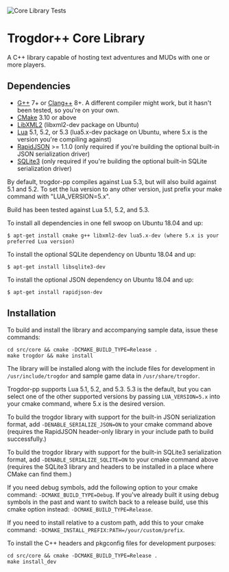 ![Core Library Tests](https://github.com/crankycyclops/trogdor-pp/workflows/Core%20Library%20Tests/badge.svg)

# Trogdor++ Core Library

A C++ library capable of hosting text adventures and MUDs with one or more players.

## Dependencies

* [G++](https://gcc.gnu.org/projects/cxx-status.html) 7+ or [Clang++](https://clang.llvm.org/cxx_status.html) 8+. A different compiler might work, but it hasn't been tested, so you're on your own.
* [CMake](https://cmake.org/) 3.10 or above
* [LibXML2](http://xmlsoft.org/) (libxml2-dev package on Ubuntu)
* [Lua](https://www.lua.org/) 5.1, 5.2, or 5.3 (lua5.x-dev package on Ubuntu, where 5.x is the version you're compiling against)
* [RapidJSON](https://rapidjson.org/) >= 1.1.0 (only required if you're building the optional built-in JSON serialization driver)
* [SQLite3](https://www.sqlite.org/) (only required if you're building the optional built-in SQLite serialization driver)

By default, trogdor-pp compiles against Lua 5.3, but will also build against 5.1 and 5.2. To set the lua version to any other version, just prefix your make command with "LUA_VERSION=5.x".

Build has been tested against Lua 5.1, 5.2, and 5.3.

To install all dependencies in one fell swoop on Ubuntu 18.04 and up:

```
$ apt-get install cmake g++ libxml2-dev lua5.x-dev (where 5.x is your preferred Lua version)
```

To install the optional SQLite dependency on Ubuntu 18.04 and up:

```
$ apt-get install libsqlite3-dev
```

To install the optional JSON dependency on Ubuntu 18.04 and up:

```
$ apt-get install rapidjson-dev
```

## Installation

To build and install the library and accompanying sample data, issue these commands:

```
cd src/core && cmake -DCMAKE_BUILD_TYPE=Release .
make trogdor && make install
```

The library will be installed along with the include files for development in `/usr/include/trogdor` and sample game data in `/usr/share/trogdor`.

Trogdor-pp supports Lua 5.1, 5.2, and 5.3. 5.3 is the default, but you can select one of the other supported versions by passing `LUA_VERSION=5.x` into your cmake command, where 5.x is the desired version.

To build the trogdor library with support for the built-in JSON serialization format, add `-DENABLE_SERIALIZE_JSON=ON` to your cmake command above (requires the RapidJSON header-only library in your include path to build successfully.)

To build the trogdor library with support for the built-in SQLite3 serialization format, add `-DENABLE_SERIALIZE_SQLITE=ON` to your cmake command above (requires the SQLite3 library and headers to be installed in a place where CMake can find them.)

If you need debug symbols, add the following option to your cmake command: `-DCMAKE_BUILD_TYPE=Debug`. If you've already built it using debug symbols in the past and want to switch back to a release build, use this cmake option instead: `-DCMAKE_BUILD_TYPE=Release`.

If you need to install relative to a custom path, add this to your cmake command: `-DCMAKE_INSTALL_PREFIX:PATH=/your/custom/prefix`.

To install the C++ headers and pkgconfig files for development purposes:

```
cd src/core && cmake -DCMAKE_BUILD_TYPE=Release .
make install_dev
```